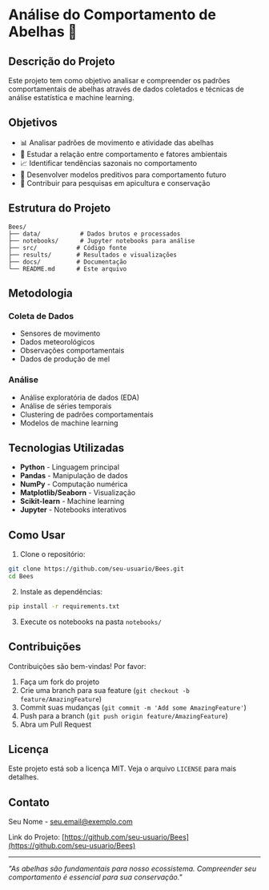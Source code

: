 # Análise do Comportamento de Abelhas 🐝

## Descrição do Projeto

Este projeto tem como objetivo analisar e compreender os padrões comportamentais de abelhas através de dados coletados e técnicas de análise estatística e machine learning.

## Objetivos

- 📊 Analisar padrões de movimento e atividade das abelhas
- 🌸 Estudar a relação entre comportamento e fatores ambientais
- 📈 Identificar tendências sazonais no comportamento
- 🤖 Desenvolver modelos preditivos para comportamento futuro
- 🔬 Contribuir para pesquisas em apicultura e conservação

## Estrutura do Projeto

```
Bees/
├── data/           # Dados brutos e processados
├── notebooks/      # Jupyter notebooks para análise
├── src/           # Código fonte
├── results/       # Resultados e visualizações
├── docs/          # Documentação
└── README.md      # Este arquivo
```

## Metodologia

### Coleta de Dados
- Sensores de movimento
- Dados meteorológicos
- Observações comportamentais
- Dados de produção de mel

### Análise
- Análise exploratória de dados (EDA)
- Análise de séries temporais
- Clustering de padrões comportamentais
- Modelos de machine learning

## Tecnologias Utilizadas

- **Python** - Linguagem principal
- **Pandas** - Manipulação de dados
- **NumPy** - Computação numérica
- **Matplotlib/Seaborn** - Visualização
- **Scikit-learn** - Machine learning
- **Jupyter** - Notebooks interativos

## Como Usar

1. Clone o repositório:
```bash
git clone https://github.com/seu-usuario/Bees.git
cd Bees
```

2. Instale as dependências:
```bash
pip install -r requirements.txt
```

3. Execute os notebooks na pasta `notebooks/`

## Contribuições

Contribuições são bem-vindas! Por favor:

1. Faça um fork do projeto
2. Crie uma branch para sua feature (`git checkout -b feature/AmazingFeature`)
3. Commit suas mudanças (`git commit -m 'Add some AmazingFeature'`)
4. Push para a branch (`git push origin feature/AmazingFeature`)
5. Abra um Pull Request

## Licença

Este projeto está sob a licença MIT. Veja o arquivo `LICENSE` para mais detalhes.

## Contato

Seu Nome - seu.email@exemplo.com

Link do Projeto: [https://github.com/seu-usuario/Bees](https://github.com/seu-usuario/Bees)

---

*"As abelhas são fundamentais para nosso ecossistema. Compreender seu comportamento é essencial para sua conservação."*